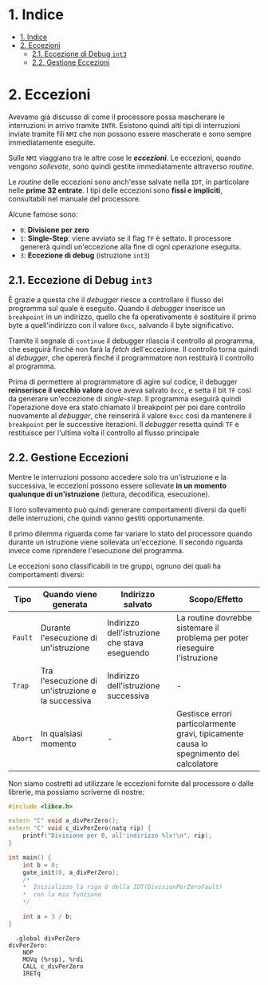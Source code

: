 <link rel="stylesheet" type="text/css" href="./assets/style.css">

# 1. Indice

- [1. Indice](#1-indice)
- [2. Eccezioni](#2-eccezioni)
  - [2.1. Eccezione di Debug `int3`](#21-eccezione-di-debug-int3)
  - [2.2. Gestione Eccezioni](#22-gestione-eccezioni)


# 2. Eccezioni

Avevamo già discusso di come il processore possa mascherare le interruzioni in arrivo tramite `INTR`.
Esistono quindi alti tipi di interruzioni inviate tramite fili `NMI` che non possono essere mascherate e sono sempre immediatamente eseguite.

Sulle `NMI` viaggiano tra le altre cose le _**eccezioni**_.
Le eccezioni, quando vengono _sollevate_, sono quindi gestite immediatamente attraverso _routine_.

Le _routine_ delle eccezioni sono anch'esse salvate nella `IDT`, in particolare nelle **prime 32 entrate**.
I tipi delle eccezioni sono **fissi e impliciti**, consultabili nel manuale del processore.

Alcune famose sono:
- `0`: **Divisione per zero**
- `1`: **Single-Step**: viene avviato se il flag `TF` è settato.
  Il processore genererà quindi un'eccezione alla fine di ogni operazione eseguita.
- `3`: **Eccezione di debug** (istruzione `int3`)

## 2.1. Eccezione di Debug `int3`

È grazie a questa che il _debugger_ riesce a controllare il flusso del programma sul quale è eseguito.
Quando il _debugger_ inserisce un `breakpoint` in un indirizzo, quello che fa operativamente è sostituire il primo byte a quell'indirizzo con il valore `0xcc`, salvando il byte significativo.

Tramite il segnale di `continue` il debugger rilascia il controllo al programma, che eseguirà finché non farà la _fetch_ dell'eccezione.
Il controllo torna quindi al _debugger_, che opererà finché il programmatore non restituirà il controllo al programma.

Prima di permettere al programmatore di agire sul codice, il debugger **reinserisce il vecchio valore** dove aveva salvato `0xcc`, e setta il bit `TF` così da generare un'eccezione di _single-step_.
Il programma eseguirà quindi l'operazione dove era stato chiamato il breakpoint per poi dare controllo nuovamente al _debugger_, che reinserirà il valore `0xcc` così da mantenere il `breakpoint` per le successive iterazioni.
Il _debugger_ resetta quindi `TF` e restituisce per l'ultima volta il controllo al flusso principale

## 2.2. Gestione Eccezioni

Mentre le interruzioni possono accedere solo tra un'istruzione e la successiva, le eccezioni possono essere sollevate **in un momento qualunque di un'istruzione** (lettura, decodifica, esecuzione).

Il loro sollevamento può quindi generare comportamenti diversi da quelli delle interruzioni, che quindi vanno gestiti opportunamente.

Il primo dilemma riguarda come far variare lo stato del processore quando durante un istruzione viene sollevata un'eccezione.
Il secondo riguarda invece come riprendere l'esecuzione del programma.

Le eccezioni sono classificabili in tre gruppi, ognuno dei quali ha comportamenti diversi:
<div class="flexbox"><span class="">

| Tipo    | Quando viene generata                             | Indirizzo salvato                             | Scopo/Effetto                                                                           |
| ------- | ------------------------------------------------- | --------------------------------------------- | --------------------------------------------------------------------------------------- |
| `Fault` | Durante l'esecuzione di un'istruzione             | Indirizzo dell'istruzione che stava eseguendo | La routine dovrebbe sistemare il problema per poter rieseguire l'istruzione             |
| `Trap`  | Tra l'esecuzione di un'istruzione e la successiva | Indirizzo dell'istruzione successiva          | -                                                                                       |
| `Abort` | In qualsiasi momento                              | -                                             | Gestisce errori particolarmente gravi, tipicamente causa lo spegnimento del calcolatore |

</span></div>

Non siamo costretti ad utilizzare le eccezioni fornite dal processore o dalle librerie, ma possiamo scriverne di nostre:
<div class="grid2">
<div class="top">

```cpp
#include <libce.h>

extern "C" void a_divPerZero();
extern "C" void c_divPerZero(natq rip) {
    printf("Divisione per 0, all'indirizzo %lx!\n", rip);
}

int main() {
    int b = 0;
    gate_init(0, a_divPerZero);
    /*
    *  Inizializzo la riga 0 della IDT(DivisionPerZeroFault)
    *  con la mia funzione
    */

    int a = 3 / b;
}
```
</div>
<div class="top">

```x86asm
  .global divPerZero
divPerZero:
    NOP
    MOVq (%rsp), %rdi
    CALL c_divPerZero
    IRETq

```
</div>
</div>

